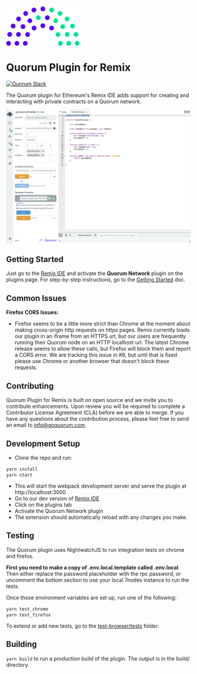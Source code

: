 ![quorum](docs/images/quorum_logo.png "screenshot")

# Quorum Plugin for Remix

<a href="https://bit.ly/quorum-slack" target="_blank" rel="noopener"><img title="Quorum Slack" src="https://clh7rniov2.execute-api.us-east-1.amazonaws.com/Express/badge.svg" alt="Quorum Slack" /></a>

The Quorum plugin for Ethereum's Remix IDE adds support for creating and interacting with private contracts on a Quorum network.

![screenshot](docs/images/quorum-remix.png "screenshot")

## Getting Started

Just go to the [Remix IDE](https://remix.ethereum.org) and activate the **Quorum Network** plugin on the plugins page. For step-by-step instructions, go to the [Getting Started](https://medium.com/remix-ide/quorum-plugin-for-remix-ee232ebca64c) doc.

## Common Issues
**Firefox CORS Issues:**
- Firefox seems to be a little more strict than Chrome at the moment about making cross-origin http requests on https pages. Remix currently loads our plugin in an iframe from an HTTPS url, but our users are frequently running their Quorum node on an HTTP localhost url. The latest Chrome release seems to allow these calls, but Firefox will block them and report a CORS error. We are tracking this issue in #8, but until that is fixed please use Chrome or another browser that doesn't block these requests. 

## Contributing
Quorum Plugin for Remix is built on open source and we invite you to contribute enhancements. Upon review you will be required to complete a Contributor License Agreement (CLA) before we are able to merge. If you have any questions about the contribution process, please feel free to send an email to [info@goquorum.com](mailto:info@goquorum.com).

## Development Setup

- Clone the repo and run:

```
yarn install
yarn start
```

- This will start the webpack development server and serve the plugin at http://localhost:3000
- Go to our dev version of [Remix IDE](https://remix-dev.goquorum.com)
- Click on the plugins tab
- Activate the Quorum Network plugin
- The extension should automatically reload with any changes you make.

## Testing
The Quorum plugin uses NightwatchJS to run integration tests on chrome and firefox.

**First you need to make a copy of .env.local.template called .env.local** Then either replace the password placeholder with the rpc password, or uncomment the bottom section to use your local 7nodes instance to run the tests.

Once those environment variables are set up, run one of the following:

```
yarn test_chrome
yarn test_firefox
```

To extend or add new tests, go to the [test-browser/tests](test-browser/tests) folder.

## Building

`yarn build` to run a production build of the plugin. The output is in the build/ directory.
